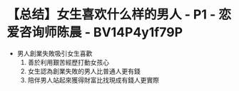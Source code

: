 # 【总结】女生喜欢什么样的男人 - P1 - 恋爱咨询师陈晨 - BV14P4y1f79P

-   男人創業失敗吸引女生喜歡
    1.  善於利用艱苦經歷打動女孩心
    2.  女生認為創業失敗的男人比普通人更有錢
    3.  陪伴男人站起來獲得財富比找現成有錢人更實際